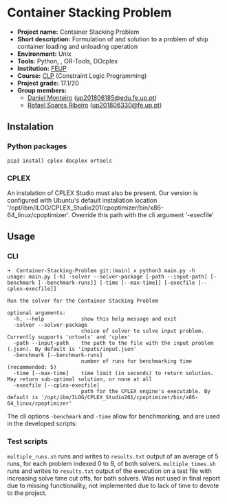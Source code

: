 # Container Stacking Problem

- **Project name:** Container Stacking Problem
- **Short description:** Formulation of and solution to a problem of ship container loading and unloading operation
- **Environment:** Unix
- **Tools:** Python, , OR-Tools, DOcplex
- **Institution:** [FEUP](https://sigarra.up.pt/feup/en/web_page.Inicial)
- **Course:** [CLP](https://sigarra.up.pt/feup/en/ucurr_geral.ficha_uc_view?pv_ocorrencia_id=486262) (Constraint Logic Programming)
- **Project grade:** 17.1/20
- **Group members:**
    - [Daniel Monteiro](https://github.com/dfamonteiro) (<up201806185@edu.fe.up.pt>)
    - [Rafael Soares Ribeiro](https://github.com/up201806330) (<up201806330@fe.up.pt>)

## Instalation
### Python packages
`pip3 install cplex docplex ortools`

### CPLEX
An instalation of CPLEX Studio must also be present. Our version is configured with Ubuntu's default installation location '/opt/ibm/ILOG/CPLEX_Studio201/cpoptimizer/bin/x86-64_linux/cpoptimizer'. 
Override this path with the cli argument '-execfile'

## Usage
### CLI
```console
➜  Container-Stacking-Problem git:(main) ✗ python3 main.py -h
usage: main.py [-h] -solver --solver-package [-path --input-path] [-benchmark [--benchmark-runs]] [-time [--max-time]] [-execfile [--cplex-execfile]]

Run the solver for the Container Stacking Problem

optional arguments:
  -h, --help            show this help message and exit
  -solver --solver-package
                        choice of solver to solve input problem. Currently supports 'ortools' and 'cplex'
  -path --input-path    the path to the file with the input problem (.json). By default is 'inputs/input.json'
  -benchmark [--benchmark-runs]
                        number of runs for benchmarking time (recommended: 5)
  -time [--max-time]    time limit (in seconds) to return solution. May return sub-optimal solution, or none at all
  -execfile [--cplex-execfile]
                        path for the CPLEX engine's executable. By default is '/opt/ibm/ILOG/CPLEX_Studio201/cpoptimizer/bin/x86-64_linux/cpoptimizer'
```

The cli options `-benchmark` and `-time` allow for benchmarking, and are used in the developed scripts:

### Test scripts
`multiple_runs.sh` runs and writes to `results.txt` output of an average of 5 runs, for each problem indexed 0 to 9, of both solvers.
`multiple_times.sh` runs and writes to `results.txt` output of the execution on a test file with increasing solve time cut offs, for both solvers. 
Was not used in final report due to missing functionality, not implemented due to lack of time to devote to the project.
